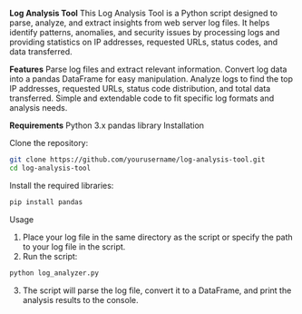 ****Log Analysis Tool****
This Log Analysis Tool is a Python script designed to parse, analyze, and extract insights from web server log files. It helps identify patterns, anomalies, and security issues by processing logs and providing statistics on IP addresses, requested URLs, status codes, and data transferred.

**Features**
Parse log files and extract relevant information.
Convert log data into a pandas DataFrame for easy manipulation.
Analyze logs to find the top IP addresses, requested URLs, status code distribution, and total data transferred.
Simple and extendable code to fit specific log formats and analysis needs.

**Requirements**
Python 3.x
pandas library
Installation

Clone the repository:
```sh
git clone https://github.com/yourusername/log-analysis-tool.git
cd log-analysis-tool
```

Install the required libraries:
```sh
pip install pandas
```

Usage
1. Place your log file in the same directory as the script or specify the path to your log file in the script.
2. Run the script:
```sh
python log_analyzer.py
```
3. The script will parse the log file, convert it to a DataFrame, and print the analysis results to the console.
